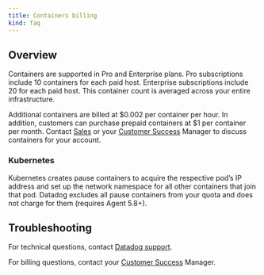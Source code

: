 ```yaml
---
title: Containers billing
kind: faq
---
```


## Overview

Containers are supported in Pro and Enterprise plans. Pro subscriptions include 10 containers for each paid host. Enterprise subscriptions include 20 for each paid host. This container count is averaged across your entire infrastructure.

Additional containers are billed at $0.002 per container per hour. In addition, customers can purchase prepaid containers at $1 per container per month. Contact [Sales][1] or your [Customer Success][2] Manager to discuss containers for your account.

### Kubernetes

Kubernetes creates pause containers to acquire the respective pod’s IP address and set up the network namespace for all other containers that join that pod. Datadog excludes all pause containers from your quota and does not charge for them (requires Agent 5.8+).

## Troubleshooting
For technical questions, contact [Datadog support][3].

For billing questions, contact your [Customer Success][2] Manager.

[1]: mailto:sales@datadoghq.com
[2]: mailto:success@datadoghq.com
[3]: /help
